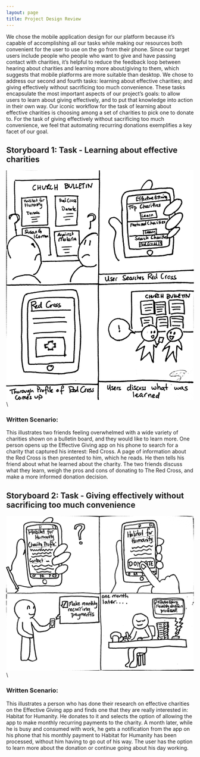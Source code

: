 ```yaml
---
layout: page
title: Project Design Review
---
```


We chose the mobile application design for our platform because it’s capable of accomplishing all our tasks while making our resources both convenient for the user to use on the go from their phone. Since our target users include people who people who want to give and have passing contact with charities, it’s helpful to reduce the feedback loop between hearing about charities and learning more about/giving to them, which suggests that mobile platforms are more suitable than desktop. We chose to address our second and fourth tasks: learning about effective charities; and giving effectively without sacrificing too much convenience. These tasks encapsulate the most important aspects of our project’s goals: to allow users to learn about giving effectively, and to put that knowledge into action in their own way. Our iconic workflow for the task of learning about effective charities is choosing among a set of charities to pick one to donate to. For the task of giving effectively without sacrificing too much convenience, we feel that automating recurring donations exemplifies a key facet of our goal.


## Storyboard 1: Task - Learning about effective charities

![](img/sb2.png) \

### Written Scenario:
This illustrates two friends feeling overwhelmed with a wide variety of charities shown on a bulletin board, and they would like to learn more. One person opens up the Effective Giving app on his phone to search for a charity that captured his interest: Red Cross. A page of information about the Red Cross is then presented to him, which he reads. He then tells his friend about what he learned about the charity. The two friends discuss what they learn, weigh the pros and cons of donating to The Red Cross, and make a more informed donation decision.


## Storyboard 2: Task - Giving effectively without sacrificing too much convenience

![](img/sb1.png) \

### Written Scenario:
This illustrates a person who has done their research on effective charities on the Effective Giving app and finds one that they are really interested in: Habitat for Humanity. He donates to it and selects the option of allowing the app to make monthly recurring payments to the charity. A month later, while he is busy and consumed with work, he gets a notification from the app on his phone that his monthly payment to Habitat for Humanity has been processed, without him having to go out of his way. The user has the option to learn more about the donation or continue going about his day working.


